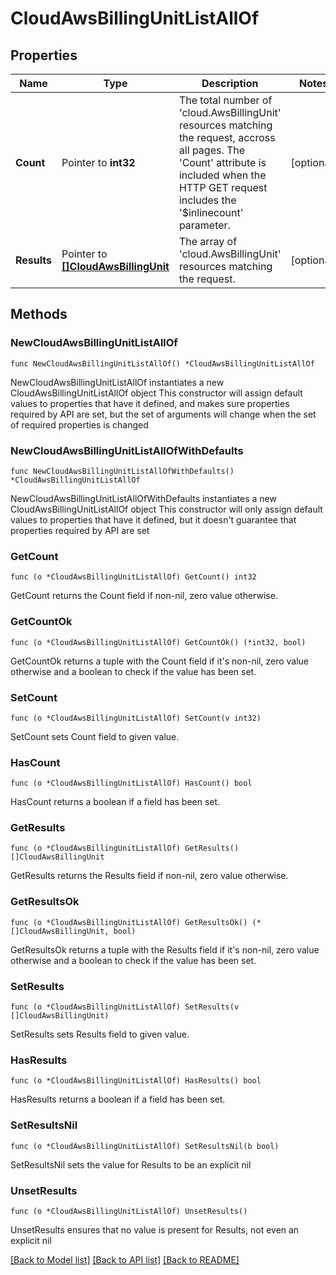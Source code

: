 # CloudAwsBillingUnitListAllOf

## Properties

Name | Type | Description | Notes
------------ | ------------- | ------------- | -------------
**Count** | Pointer to **int32** | The total number of &#39;cloud.AwsBillingUnit&#39; resources matching the request, accross all pages. The &#39;Count&#39; attribute is included when the HTTP GET request includes the &#39;$inlinecount&#39; parameter. | [optional] 
**Results** | Pointer to [**[]CloudAwsBillingUnit**](CloudAwsBillingUnit.md) | The array of &#39;cloud.AwsBillingUnit&#39; resources matching the request. | [optional] 

## Methods

### NewCloudAwsBillingUnitListAllOf

`func NewCloudAwsBillingUnitListAllOf() *CloudAwsBillingUnitListAllOf`

NewCloudAwsBillingUnitListAllOf instantiates a new CloudAwsBillingUnitListAllOf object
This constructor will assign default values to properties that have it defined,
and makes sure properties required by API are set, but the set of arguments
will change when the set of required properties is changed

### NewCloudAwsBillingUnitListAllOfWithDefaults

`func NewCloudAwsBillingUnitListAllOfWithDefaults() *CloudAwsBillingUnitListAllOf`

NewCloudAwsBillingUnitListAllOfWithDefaults instantiates a new CloudAwsBillingUnitListAllOf object
This constructor will only assign default values to properties that have it defined,
but it doesn't guarantee that properties required by API are set

### GetCount

`func (o *CloudAwsBillingUnitListAllOf) GetCount() int32`

GetCount returns the Count field if non-nil, zero value otherwise.

### GetCountOk

`func (o *CloudAwsBillingUnitListAllOf) GetCountOk() (*int32, bool)`

GetCountOk returns a tuple with the Count field if it's non-nil, zero value otherwise
and a boolean to check if the value has been set.

### SetCount

`func (o *CloudAwsBillingUnitListAllOf) SetCount(v int32)`

SetCount sets Count field to given value.

### HasCount

`func (o *CloudAwsBillingUnitListAllOf) HasCount() bool`

HasCount returns a boolean if a field has been set.

### GetResults

`func (o *CloudAwsBillingUnitListAllOf) GetResults() []CloudAwsBillingUnit`

GetResults returns the Results field if non-nil, zero value otherwise.

### GetResultsOk

`func (o *CloudAwsBillingUnitListAllOf) GetResultsOk() (*[]CloudAwsBillingUnit, bool)`

GetResultsOk returns a tuple with the Results field if it's non-nil, zero value otherwise
and a boolean to check if the value has been set.

### SetResults

`func (o *CloudAwsBillingUnitListAllOf) SetResults(v []CloudAwsBillingUnit)`

SetResults sets Results field to given value.

### HasResults

`func (o *CloudAwsBillingUnitListAllOf) HasResults() bool`

HasResults returns a boolean if a field has been set.

### SetResultsNil

`func (o *CloudAwsBillingUnitListAllOf) SetResultsNil(b bool)`

 SetResultsNil sets the value for Results to be an explicit nil

### UnsetResults
`func (o *CloudAwsBillingUnitListAllOf) UnsetResults()`

UnsetResults ensures that no value is present for Results, not even an explicit nil

[[Back to Model list]](../README.md#documentation-for-models) [[Back to API list]](../README.md#documentation-for-api-endpoints) [[Back to README]](../README.md)


